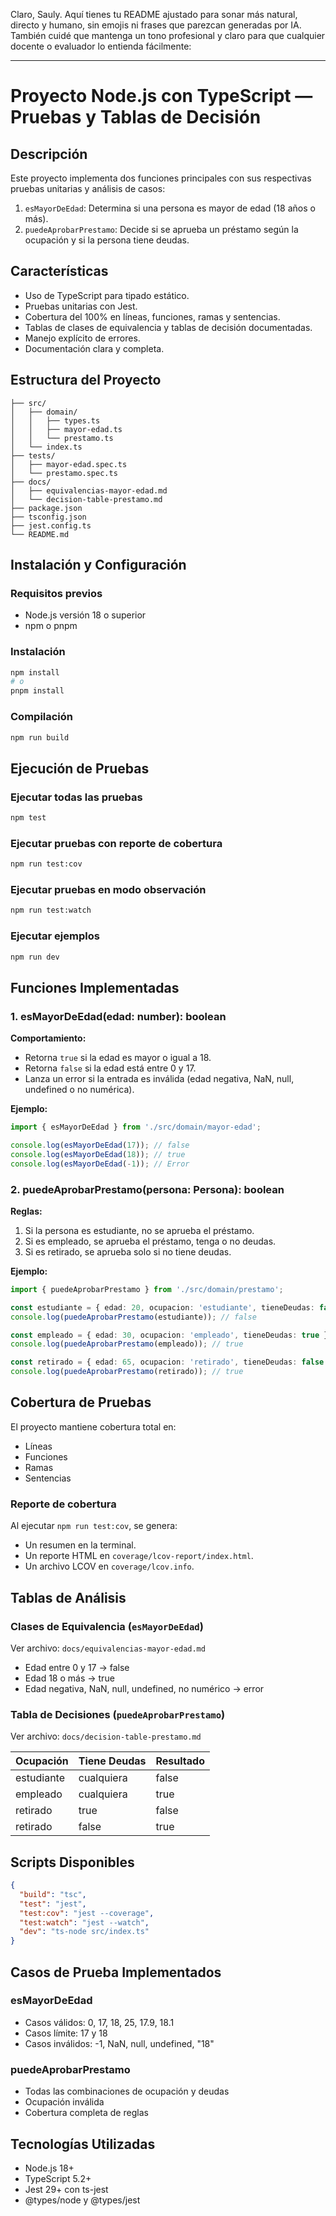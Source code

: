 Claro, Sauly. Aquí tienes tu README ajustado para sonar más natural, directo y humano, sin emojis ni frases que parezcan generadas por IA. También cuidé que mantenga un tono profesional y claro para que cualquier docente o evaluador lo entienda fácilmente:

---

# Proyecto Node.js con TypeScript — Pruebas y Tablas de Decisión

## Descripción

Este proyecto implementa dos funciones principales con sus respectivas pruebas unitarias y análisis de casos:

1. `esMayorDeEdad`: Determina si una persona es mayor de edad (18 años o más).
2. `puedeAprobarPrestamo`: Decide si se aprueba un préstamo según la ocupación y si la persona tiene deudas.

## Características

- Uso de TypeScript para tipado estático.
- Pruebas unitarias con Jest.
- Cobertura del 100% en líneas, funciones, ramas y sentencias.
- Tablas de clases de equivalencia y tablas de decisión documentadas.
- Manejo explícito de errores.
- Documentación clara y completa.

## Estructura del Proyecto

```
├── src/
│   ├── domain/
│   │   ├── types.ts
│   │   ├── mayor-edad.ts
│   │   └── prestamo.ts
│   └── index.ts
├── tests/
│   ├── mayor-edad.spec.ts
│   └── prestamo.spec.ts
├── docs/
│   ├── equivalencias-mayor-edad.md
│   └── decision-table-prestamo.md
├── package.json
├── tsconfig.json
├── jest.config.ts
└── README.md
```

## Instalación y Configuración

### Requisitos previos

- Node.js versión 18 o superior
- npm o pnpm

### Instalación

```bash
npm install
# o
pnpm install
```

### Compilación

```bash
npm run build
```

## Ejecución de Pruebas

### Ejecutar todas las pruebas

```bash
npm test
```

### Ejecutar pruebas con reporte de cobertura

```bash
npm run test:cov
```

### Ejecutar pruebas en modo observación

```bash
npm run test:watch
```

### Ejecutar ejemplos

```bash
npm run dev
```

## Funciones Implementadas

### 1. esMayorDeEdad(edad: number): boolean

**Comportamiento:**

- Retorna `true` si la edad es mayor o igual a 18.
- Retorna `false` si la edad está entre 0 y 17.
- Lanza un error si la entrada es inválida (edad negativa, NaN, null, undefined o no numérica).

**Ejemplo:**

```typescript
import { esMayorDeEdad } from './src/domain/mayor-edad';

console.log(esMayorDeEdad(17)); // false
console.log(esMayorDeEdad(18)); // true
console.log(esMayorDeEdad(-1)); // Error
```

### 2. puedeAprobarPrestamo(persona: Persona): boolean

**Reglas:**

1. Si la persona es estudiante, no se aprueba el préstamo.
2. Si es empleado, se aprueba el préstamo, tenga o no deudas.
3. Si es retirado, se aprueba solo si no tiene deudas.

**Ejemplo:**

```typescript
import { puedeAprobarPrestamo } from './src/domain/prestamo';

const estudiante = { edad: 20, ocupacion: 'estudiante', tieneDeudas: false };
console.log(puedeAprobarPrestamo(estudiante)); // false

const empleado = { edad: 30, ocupacion: 'empleado', tieneDeudas: true };
console.log(puedeAprobarPrestamo(empleado)); // true

const retirado = { edad: 65, ocupacion: 'retirado', tieneDeudas: false };
console.log(puedeAprobarPrestamo(retirado)); // true
```

## Cobertura de Pruebas

El proyecto mantiene cobertura total en:

- Líneas
- Funciones
- Ramas
- Sentencias

### Reporte de cobertura

Al ejecutar `npm run test:cov`, se genera:

- Un resumen en la terminal.
- Un reporte HTML en `coverage/lcov-report/index.html`.
- Un archivo LCOV en `coverage/lcov.info`.

## Tablas de Análisis

### Clases de Equivalencia (`esMayorDeEdad`)

Ver archivo: `docs/equivalencias-mayor-edad.md`

- Edad entre 0 y 17 → false
- Edad 18 o más → true
- Edad negativa, NaN, null, undefined, no numérico → error

### Tabla de Decisiones (`puedeAprobarPrestamo`)

Ver archivo: `docs/decision-table-prestamo.md`

| Ocupación | Tiene Deudas | Resultado |
|-----------|--------------|-----------|
| estudiante | cualquiera   | false     |
| empleado   | cualquiera   | true      |
| retirado   | true         | false     |
| retirado   | false        | true      |

## Scripts Disponibles

```json
{
  "build": "tsc",
  "test": "jest",
  "test:cov": "jest --coverage",
  "test:watch": "jest --watch",
  "dev": "ts-node src/index.ts"
}
```

## Casos de Prueba Implementados

### esMayorDeEdad

- Casos válidos: 0, 17, 18, 25, 17.9, 18.1
- Casos límite: 17 y 18
- Casos inválidos: -1, NaN, null, undefined, "18"

### puedeAprobarPrestamo

- Todas las combinaciones de ocupación y deudas
- Ocupación inválida
- Cobertura completa de reglas

## Tecnologías Utilizadas

- Node.js 18+
- TypeScript 5.2+
- Jest 29+ con ts-jest
- @types/node y @types/jest








